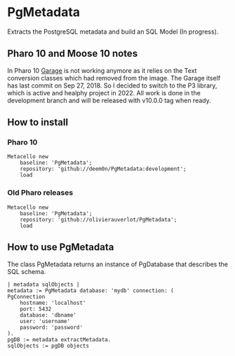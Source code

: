 # PgMetadata
Extracts the PostgreSQL metadata and build an SQL Model (In progress).

##  Pharo 10 and Moose 10 notes

In Pharo 10 [Garage](https://github.com/pharo-rdbms/garage) is not working anymore as it relies on the Text conversion classes which had removed from the image.
The Garage itself has last commit on Sep 27, 2018.
So I decided to switch to the P3 library, which is active and healphy project in 2022.
All work is done in the development branch and will be released with v10.0.0 tag when ready.

## How to install

### Pharo 10

```
Metacello new
    baseline: 'PgMetadata';
    repository: 'github://deem0n/PgMetadata:development';
    load
```

### Old Pharo releases

```
Metacello new
    baseline: 'PgMetadata';
    repository: 'github://olivierauverlot/PgMetadata';
    load
```

## How to use PgMetadata

The class PgMetadata returns an instance of PgDatabase that describes the SQL schema. 

    | metadata sqlObjects |
    metadata := PgMetadata database: 'mydb' connection: (
	PgConnection
		hostname: 'localhost'
		port: 5432
		database: 'dbname'
		user: 'username'
		password: 'password'
    ).
    pgDB := metadata extractMetadata.
    sqlObjects := pgDB objects
